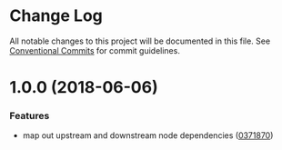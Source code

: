 # Change Log

All notable changes to this project will be documented in this file.
See [Conventional Commits](https://conventionalcommits.org) for commit guidelines.

<a name="1.0.0"></a>
# 1.0.0 (2018-06-06)


### Features

* map out upstream and downstream node dependencies ([0371870](https://github.com/projects/DavideDaniel/repos/oss-projects/commits/0371870))
